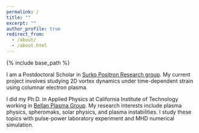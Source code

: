 ```yaml
---
permalink: /
title: ""
excerpt: ""
author_profile: true
redirect_from: 
  - /about/
  - /about.html
---
```


{% include base_path %}

I am a Postdoctoral Scholar in <a href="https://positrons.ucsd.edu/" target="_blank">Surko Positron Research group</a>. My current project involves studying 2D vortex dynamics under time-dependent strain using columnar electron plasma.

I did my Ph.D. in Applied Physics at California Institute of Technology working in <a href="http://www.bellanplasmagroup.caltech.edu/" target="_blank">Bellan Plasma Group</a>. My research interests include plasma physics, spheromaks, solar physics, and plasma instabilities. I study these topics with pulse-power laboratory experiment and MHD numerical simulation.

